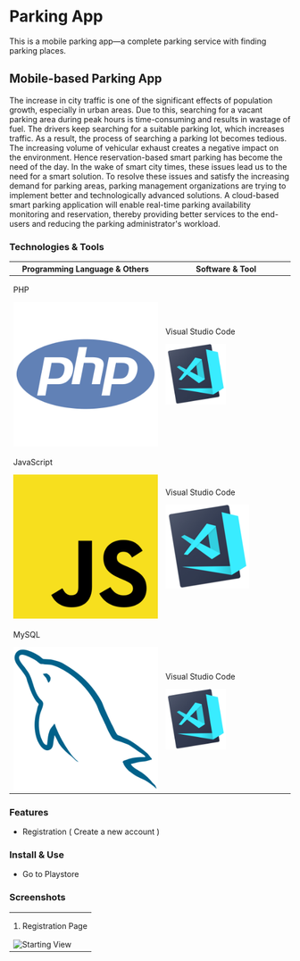 # Parking App
This is a mobile parking app—a complete parking service with finding parking places. 

## Mobile-based Parking App
The increase in city traffic is one of the significant effects of population growth, especially in urban areas. Due to this, searching for a vacant parking area during peak hours is time-consuming and results in wastage of fuel. The drivers keep searching for a suitable parking lot, which increases traffic. As a result, the process of searching a parking lot becomes tedious. The increasing volume of vehicular exhaust creates a  negative impact on the environment. Hence reservation-based smart parking has become the need of the day. In the wake of smart city times, these issues lead us to the need for a smart solution. To resolve these issues and satisfy the increasing demand for parking areas,  parking management organizations are trying to implement better and technologically advanced solutions. A cloud-based smart parking application will enable real-time parking availability monitoring and reservation, thereby providing better services to the end-users and reducing the parking administrator's workload.

### Technologies & Tools

 <table>
    <thead>
        <tr>
            <th> Programming Language & Others</th>
            <th> Software & Tool </th>
        </tr>
    </thead>
    <tbody>
        <tr>
         <td><p> PHP </p><img style="vertical-align:middle" alt="PHP Programming" src="https://github.com/HafizurRahman111/parking_app/blob/main/github_contents_parking/images/php.svg" />
         </td>
            <td><p> Visual Studio Code </p><img style="vertical-align:middle" alt="Visual Studio Code" height"30%" width="50%" src="https://github.com/HafizurRahman111/HafizurRahman111/blob/main/images/vscode.png" /></td>
        </tr>
          <tr>
         <td>
           <p> JavaScript </p><img style="vertical-align:middle" alt="Javascript" src="https://github.com/HafizurRahman111/parking_app/blob/main/github_contents_parking/images/javascript.svg" />
           </td>
            <td><p> Visual Studio Code </p><img style="vertical-align:middle" alt="Visual Studio Code" src="https://github.com/HafizurRahman111/parking_app/blob/main/github_contents_parking/images/vscode.png" /></td>
        </tr>
      <tr>
         <td><p> MySQL </p><img style="vertical-align:middle" alt="MySQL" src="https://github.com/HafizurRahman111/parking_app/blob/main/github_contents_parking/images/mysql.svg
" />
           </td>
            <td><p> Visual Studio Code </p><img style="vertical-align:middle" alt="Visual Studio Code" height"30%" width="50%" src="https://github.com/HafizurRahman111/HafizurRahman111/blob/main/images/vscode.png" /></td>
        </tr>
    </tbody>
</table>


### Features
 - Registration ( Create a new account )
 
 
### Install & Use
 - Go to Playstore
 
### Screenshots

<table>
        <tr>
          <td><p>1. Registration Page </p><img style="vertical-align:middle" alt="Starting View" src="Screenshots/Screenshot 2020-01-18 12.23.12.png" /></td>
        </tr>
</table>


